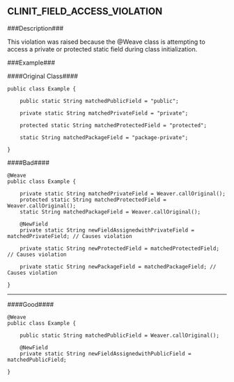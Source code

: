 ## CLINIT_FIELD_ACCESS_VIOLATION ##

###Description###

This violation was raised because the @Weave class is attempting to access a private or protected static field during class initialization. 

###Example###

####Original Class####
```
public class Example {

    public static String matchedPublicField = "public";

    private static String matchedPrivateField = "private";

    protected static String matchedProtectedField = "protected";

    static String matchedPackageField = "package-private";

}
```


####Bad####
```
@Weave
public class Example {

    private static String matchedPrivateField = Weaver.callOriginal();
    protected static String matchedProtectedField = Weaver.callOriginal();
    static String matchedPackageField = Weaver.callOriginal();

    @NewField
    private static String newFieldAssignedwithPrivateField = matchedPrivateField; // Causes violation

    private static String newProtectedField = matchedProtectedField; // Causes violation

    private static String newPackageField = matchedPackageField; // Causes violation

}
```

----------

####Good####
```
@Weave
public class Example {

    public static String matchedPublicField = Weaver.callOriginal();

    @NewField
    private static String newFieldAssignedwithPublicField = matchedPublicField;

}
```
